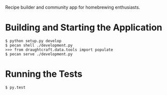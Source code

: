 Recipe builder and community app for homebrewing enthusiasts.

Building and Starting the Application
====================================
    $ python setup.py develop
    $ pecan shell ./development.py
    >>> from draughtcraft.data.tools import populate
    $ pecan serve ./development.py

Running the Tests
====================================
    $ py.test
